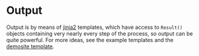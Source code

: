# Output

Output is by means of [jinja2](https://jinja2docs.readthedocs.io/en/stable/)
templates, which have access to `Result()` objects containing very nearly every
step of the process, so output can be quite powerful.  For more ideas, see the
example templates and the [demosite template](https://github.com/2e0byo/gallica-autobib-demosite/tree/master/backend/app/templates).
